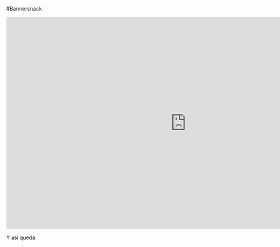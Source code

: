 #Bannersnack

<iframe src="https://docs.google.com/presentation/d/e/2PACX-1vTOQiWHCaW_tEazbA2gqeSxs6S3QwA9oKqOMGMDqTriVsNWTz8K6wSsSq0wjQaZPKUgl8_vIWbTDwGY/embed?start=false&loop=false&delayms=3000" frameborder="0" width="960" height="569" allowfullscreen="true" mozallowfullscreen="true" webkitallowfullscreen="true"></iframe>

Y así queda

<script type="text/javascript">
var bannersnack_embed = {"hash":"b7j8raalc","width":336,"height":280,"t":1563300405,"userId":39453864,"type":"html5"};
</script>
<script type="text/javascript" src="//cdn.bannersnack.com/iframe/embed.js"></script>
